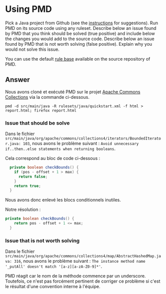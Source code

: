 # Using PMD

Pick a Java project from Github (see the [instructions](../sujet.md) for suggestions). Run PMD on its source code using any ruleset. Describe below an issue found by PMD that you think should be solved (true positive) and include below the changes you would add to the source code. Describe below an issue found by PMD that is not worth solving (false positive). Explain why you would not solve this issue.

You can use the default [rule base](https://github.com/pmd/pmd/blob/master/pmd-java/src/main/resources/rulesets/java/quickstart.xml) available on the source repository of PMD.

## Answer

Nous avons cloné et exécuté PMD sur le projet [Apache Commons Collections](https://github.com/apache/commons-collections) via la commande ci-dessous.

```
pmd -d src/main/java -R rulesets/java/quickstart.xml -f html > report.html; firefox report.html
```

### Issue that should be solve

Dans le fichier `src/main/java/org/apache/commons/collections4/iterators/BoundedIterator.java: 103`, nous avons le problème suivant : `Avoid unnecessary if..then..else statements when returning booleans`.

Cela correspond au bloc de code ci-dessous :

```java
  private boolean checkBounds() {
    if (pos - offset + 1 > max) {
      return false;
    }
    return true;
  }
```

Nous avons donc enlevé les blocs conditionnels inutiles. 

Notre résolution :

```java
private boolean checkBounds() {
    return pos - offset + 1 <= max;
  }
```

### Issue that is not worth solving

Dans le fichier `src/main/java/org/apache/commons/collections4/map/AbstractHashedMap.java: 316`, nous avons le problème suivant : `The instance method name '_putAll' doesn't match '[a-z][a-zA-Z0-9]*'`.

PMD réagit car le nom de la méthode commence par un underscore. Toutefois, ce n'est pas forcément pertinent de corriger ce problème si c'est le résultat d'une convention interne à l'équipe.
